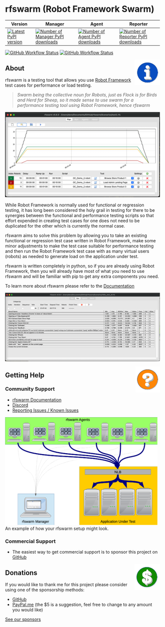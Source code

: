 # rfswarm (Robot Framework Swarm)

|Version|Manager|Agent|Reporter|
|---|---|---|---|
|[![Latest PyPI version](https://img.shields.io/pypi/v/rfswarm-manager.svg)](https://pypi.python.org/pypi/rfswarm-manager/) | [![Number of Manager PyPI downloads](https://img.shields.io/pypi/dm/rfswarm-manager.svg)](https://pypi.python.org/pypi/rfswarm-manager/) | [![Number of Agent PyPI downloads](https://img.shields.io/pypi/dm/rfswarm-agent.svg)](https://pypi.python.org/pypi/rfswarm-agent/) | [![Number of Reporter PyPI downloads](https://img.shields.io/pypi/dm/rfswarm-reporter.svg)](https://pypi.python.org/pypi/rfswarm-reporter/) |
[![GitHub Workflow Status](https://img.shields.io/github/workflow/status/status/damies13/rfswarm/superlinter.yml?label=Linter)](https://github.com/damies13/rfswarm/actions/workflows/superlinter.yml)
[![GitHub Workflow Status](https://img.shields.io/github/actions/workflow/status/damies13/rfswarm/Regression_Tests.yml?label=Regression%20Tests)](https://github.com/damies13/rfswarm/actions/workflows/Regression_Tests.yml)

<img align="right" src="Doc/Images/Icon_Information.png">

## About
rfswarm is a testing tool that allows you use [Robot Framework](https://robotframework.org/) test cases for performance or load testing.

> _Swarm being the collective noun for Robots, just as Flock is for Birds and Herd for Sheep, so it made sense to use swarm for a performance testing tool using Robot Framework, hence rfswarm_

![Image](Doc/Images/MacOS_Plan_v0.8.0_saved_opened.png "Plan - Planning a performance test")

While Robot Framework is normally used for functional or regression testing, it has long been considered the holy grail in testing for there to be synergies between the functional and performance testing scripts so that effort expended in creating test cases for one does not need to be duplicated for the other which is currently the normal case.

rfswarm aims to solve this problem by allowing you to take an existing functional or regression test case written in Robot Framework, make some minor adjustments to make the test case suitable for performance testing and then run the Robot Framework test case with as many virtual users (robots) as needed to generate load on the application under test.

rfswarm is written completely in python, so if you are already using Robot Framework, then you will already have most of what you need to use rfswarm and will be familiar with pip to get any extra components you need.

To learn more about rfswarm please refer to the [Documentation](Doc/README.md)

![Image](Doc/Images/MacOS_Run_v0.8.0_2h.png "Run - Showing results being collected live")

<img align="right" src="Doc/Images/Icon_Help.png">

## Getting Help

### Community Support

- [rfswarm Documentation](Doc/README.md)
- [Discord](https://discord.gg/jJfCMrqCsT)
- [Reporting Issues / Known Issues](https://github.com/damies13/rfswarm/issues)

<kbd align="centre">
<img align="centre" height="350" src="Doc/Images/Manager&Agent_Example.png">
</kbd><br>
An example of how your rfswarm setup might look.

### Commercial Support
- The easiest way to get commercial support is to sponsor this project on [GitHub](https://github.com/sponsors/damies13?frequency=recurring&sponsor=damies13)

<img align="right" src="Doc/Images/Icon_Donate.png">

## Donations

If you would like to thank me for this project please consider using one of the sponsorship methods:
- [GitHub](https://github.com/sponsors/damies13?frequency=one-time&sponsor=damies13)
- [PayPal.me](https://paypal.me/damies13/5) (the $5 is a suggestion, feel free to change to any amount you would like)

[See our sponsors](Doc/Sponsors.md)

